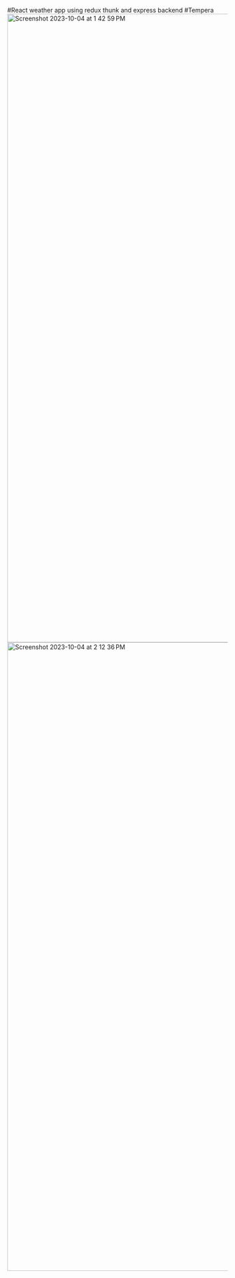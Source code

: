 #React weather app using redux thunk and express backend
#Tempera
<img width="1433" alt="Screenshot 2023-10-04 at 1 42 59 PM" src="https://github.com/samiksha12/weather-app/assets/21308981/cf749852-94be-4ee8-8683-60186cf0267c">
<img width="1433" alt="Screenshot 2023-10-04 at 2 12 36 PM" src="https://github.com/samiksha12/weather-app/assets/21308981/008ee94a-f5ac-4e08-a523-4f6c9aef4b52">

